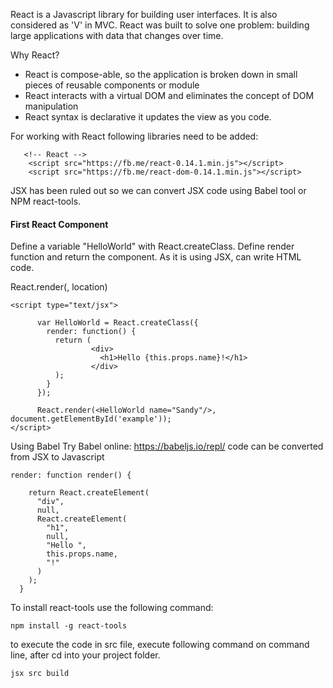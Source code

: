 React is a Javascript library for building user interfaces. It is also considered as 'V' in MVC.
React was built to solve one problem: building large applications with data that changes over time.

Why React?

- React is compose-able, so the application is broken down in small pieces of reusable components or module
- React interacts with a virtual DOM and eliminates the concept of DOM manipulation
- React syntax is declarative it updates the view as you code.

For working with React following libraries need to be added:
```
   <!-- React -->
    <script src="https://fb.me/react-0.14.1.min.js"></script>
    <script src="https://fb.me/react-dom-0.14.1.min.js"></script>

```

JSX has been ruled out so we can convert JSX code using Babel tool or NPM react-tools.

#### First React Component

Define a variable "HelloWorld" with React.createClass. Define render function and return the component.
As it is using JSX, can write HTML code.

React.render(<component name/>, location)

```
<script type="text/jsx">

      var HelloWorld = React.createClass({
        render: function() {
          return (
                  <div>
                    <h1>Hello {this.props.name}!</h1>
                  </div>
          );
        }
      });

      React.render(<HelloWorld name="Sandy"/>, document.getElementById('example'));
</script>
```

Using Babel Try Babel online: https://babeljs.io/repl/ code can be converted from JSX to Javascript

```
render: function render() {

    return React.createElement(
      "div",
      null,
      React.createElement(
        "h1",
        null,
        "Hello ",
        this.props.name,
        "!"
      )
    );
  }
```

To install react-tools use the following command:

```
npm install -g react-tools

```

to execute the code in src file, execute following command on command line, after cd into your project folder.

```
jsx src build
```














